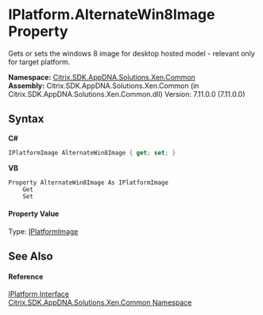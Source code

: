 # IPlatform.AlternateWin8Image Property 
 

Gets or sets the windows 8 image for desktop hosted model - relevant only for target platform.

**Namespace:**&nbsp;[Citrix.SDK.AppDNA.Solutions.Xen.Common](013dc694-c357-448d-ed5a-b5c48a7f6852.md)<br />**Assembly:**&nbsp;Citrix.SDK.AppDNA.Solutions.Xen.Common (in Citrix.SDK.AppDNA.Solutions.Xen.Common.dll) Version: 7.11.0.0 (7.11.0.0)

## Syntax

**C#**
```csharp
IPlatformImage AlternateWin8Image { get; set; }
```

**VB**
```vbnet
Property AlternateWin8Image As IPlatformImage
	Get
	Set
```


#### Property Value
Type: <a href="5dae3e10-f7dc-40de-ba91-7e795fefd25f">IPlatformImage</a>

## See Also


#### Reference
<a href="0548b7f6-2f1d-a208-a41a-45e918dcf900">IPlatform Interface</a><br /><a href="013dc694-c357-448d-ed5a-b5c48a7f6852">Citrix.SDK.AppDNA.Solutions.Xen.Common Namespace</a><br />